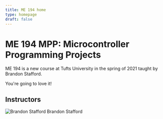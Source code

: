 ```yaml
---
title: ME 194 home
type: homepage
draft: false
---
```


# ME 194 MPP: Microcontroller Programming Projects

ME 194 is a new course at Tufts University in the spring of 2021 taught by Brandon Stafford.

You're going to love it!

## Instructors

![Brandon Stafford](/img/brandon-stafford.jpg)
Brandon Stafford

